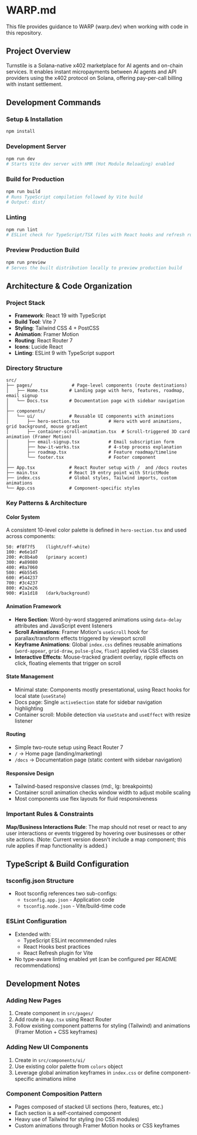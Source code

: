 # WARP.md

This file provides guidance to WARP (warp.dev) when working with code in this repository.

## Project Overview

Turnstile is a Solana-native x402 marketplace for AI agents and on-chain services. It enables instant micropayments between AI agents and API providers using the x402 protocol on Solana, offering pay-per-call billing with instant settlement.

## Development Commands

### Setup & Installation
```bash
npm install
```

### Development Server
```bash
npm run dev
# Starts Vite dev server with HMR (Hot Module Reloading) enabled
```

### Build for Production
```bash
npm run build
# Runs TypeScript compilation followed by Vite build
# Output: dist/
```

### Linting
```bash
npm run lint
# ESLint check for TypeScript/TSX files with React hooks and refresh rules
```

### Preview Production Build
```bash
npm run preview
# Serves the built distribution locally to preview production build
```

## Architecture & Code Organization

### Project Stack
- **Framework**: React 19 with TypeScript
- **Build Tool**: Vite 7
- **Styling**: Tailwind CSS 4 + PostCSS
- **Animation**: Framer Motion
- **Routing**: React Router 7
- **Icons**: Lucide React
- **Linting**: ESLint 9 with TypeScript support

### Directory Structure

```
src/
├── pages/               # Page-level components (route destinations)
│   ├── Home.tsx        # Landing page with hero, features, roadmap, email signup
│   └── Docs.tsx        # Documentation page with sidebar navigation
│
├── components/
│   └── ui/             # Reusable UI components with animations
│       ├── hero-section.tsx           # Hero with word animations, grid background, mouse gradient
│       ├── container-scroll-animation.tsx  # Scroll-triggered 3D card animation (Framer Motion)
│       ├── email-signup.tsx           # Email subscription form
│       ├── how-it-works.tsx           # 4-step process explanation
│       ├── roadmap.tsx                # Feature roadmap/timeline
│       └── footer.tsx                 # Footer component
│
├── App.tsx             # React Router setup with /  and /docs routes
├── main.tsx            # React 19 entry point with StrictMode
├── index.css           # Global styles, Tailwind imports, custom animations
└── App.css             # Component-specific styles
```

### Key Patterns & Architecture

#### Color System
A consistent 10-level color palette is defined in `hero-section.tsx` and used across components:
```
50: #f8f7f5    (light/off-white)
100: #e6e1d7
200: #c8b4a0   (primary accent)
300: #a89080
400: #8a7060
500: #6b5545
600: #544237
700: #3c4237
800: #2a2e26
900: #1a1d18   (dark/background)
```

#### Animation Framework
- **Hero Section**: Word-by-word staggered animations using `data-delay` attributes and JavaScript event listeners
- **Scroll Animations**: Framer Motion's `useScroll` hook for parallax/transform effects triggered by viewport scroll
- **Keyframe Animations**: Global `index.css` defines reusable animations (`word-appear`, `grid-draw`, `pulse-glow`, `float`) applied via CSS classes
- **Interactive Effects**: Mouse-tracked gradient overlay, ripple effects on click, floating elements that trigger on scroll

#### State Management
- Minimal state: Components mostly presentational, using React hooks for local state (`useState`)
- Docs page: Single `activeSection` state for sidebar navigation highlighting
- Container scroll: Mobile detection via `useState` and `useEffect` with resize listener

#### Routing
- Simple two-route setup using React Router 7
- `/` → Home page (landing/marketing)
- `/docs` → Documentation page (static content with sidebar navigation)

#### Responsive Design
- Tailwind-based responsive classes (md:, lg: breakpoints)
- Container scroll animation checks window width to adjust mobile scaling
- Most components use flex layouts for fluid responsiveness

### Important Rules & Constraints

**Map/Business Interactions Rule**:
The map should not reset or react to any user interactions or events triggered by hovering over businesses or other site actions. (Note: Current version doesn't include a map component; this rule applies if map functionality is added.)

## TypeScript & Build Configuration

### tsconfig.json Structure
- Root tsconfig references two sub-configs:
  - `tsconfig.app.json` - Application code
  - `tsconfig.node.json` - Vite/build-time code

### ESLint Configuration
- Extended with:
  - TypeScript ESLint recommended rules
  - React Hooks best practices
  - React Refresh plugin for Vite
- No type-aware linting enabled yet (can be configured per README recommendations)

## Development Notes

### Adding New Pages
1. Create component in `src/pages/`
2. Add route in `App.tsx` using React Router
3. Follow existing component patterns for styling (Tailwind) and animations (Framer Motion + CSS keyframes)

### Adding New UI Components
1. Create in `src/components/ui/`
2. Use existing color palette from `colors` object
3. Leverage global animation keyframes in `index.css` or define component-specific animations inline

### Component Composition Pattern
- Pages composed of stacked UI sections (hero, features, etc.)
- Each section is a self-contained component
- Heavy use of Tailwind for styling (no CSS modules)
- Custom animations through Framer Motion hooks or CSS keyframes
